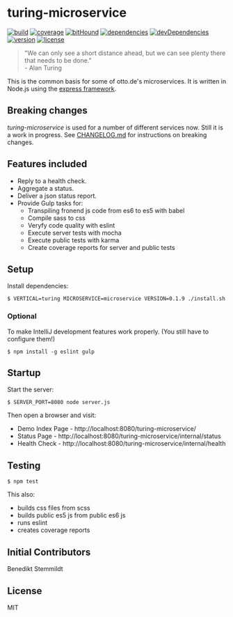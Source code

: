 # turing-microservice

[![build](https://travis-ci.org/otto-de/turing-microservice.svg)](https://travis-ci.org/otto-de/turing-microservice) [![coverage](https://coveralls.io/repos/otto-de/turing-microservice/badge.svg?branch=master&service=github)](https://coveralls.io/github/otto-de/turing-microservice?branch=master) [![bitHound](https://www.bithound.io/github/otto-de/turing-microservice/badges/score.svg)](https://www.bithound.io/github/otto-de/turing-microservice) [![dependencies](https://img.shields.io/david/otto-de/turing-microservice.svg)](https://david-dm.org/otto-de/turing-microservice) [![devDependencies](https://img.shields.io/david/dev/otto-de/turing-microservice.svg)](https://david-dm.org/otto-de/turing-microservice#info=devDependencies) [![version](https://img.shields.io/npm/v/turing-microservice.svg)](https://www.npmjs.com/package/turing-microservice) [![license](https://img.shields.io/npm/l/turing-microservice.svg)](./LICENSE)

> "We can only see a short distance ahead, but we can see plenty there that needs to be done."<br/>- Alan Turing

This is the common basis for some of otto.de's microservices. It is written in Node.js using the [express framework](https://github.com/strongloop/express).

## Breaking changes

_turing-microservice_ is used for a number of different services now. Still it is a work in progress. See [CHANGELOG.md](./CHANGELOG.md) for instructions on breaking changes.

## Features included

* Reply to a health check.
* Aggregate a status.
* Deliver a json status report.
* Provide Gulp tasks for:
    * Transpiling fronend js code from es6 to es5 with babel
    * Compile sass to css
    * Veryfy code quality with eslint
    * Execute server tests with mocha
    * Execute public tests with karma
    * Create coverage reports for server and public tests

## Setup

Install dependencies:

    $ VERTICAL=turing MICROSERVICE=microservice VERSION=0.1.9 ./install.sh

### Optional

To make IntelliJ development features work properly. (You still have to configure them!)

    $ npm install -g eslint gulp

## Startup
  
Start the server:

    $ SERVER_PORT=8080 node server.js
    
Then open a browser and visit:

* Demo Index Page - http://localhost:8080/turing-microservice/
* Status Page - http://localhost:8080/turing-microservice/internal/status    
* Health Check - http://localhost:8080/turing-microservice/internal/health
    
## Testing
  
    $ npm test

This also:

* builds css files from scss
* builds public es5 js from public es6 js
* runs eslint
* creates coverage reports

## Initial Contributors

Benedikt Stemmildt

## License

MIT
